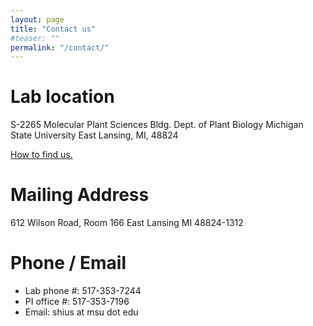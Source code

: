 ```yaml
---
layout: page
title: "Contact us"
#teaser: ""
permalink: "/contact/"
---
```


# Lab location

S-2265 Molecular Plant Sciences Bldg.
Dept. of Plant Biology
Michigan State University
East Lansing, MI, 48824

[How to find us.](https://ShiuLab.github.io/images/Shiu_lab_location_v2.jpg)

# **Mailing Address**

612 Wilson Road, Room 166
East Lansing MI 48824-1312

# **Phone / Email**

- Lab phone #: 517-353-7244
- PI office #: 517-353-7196
- Email: shius at msu dot edu
